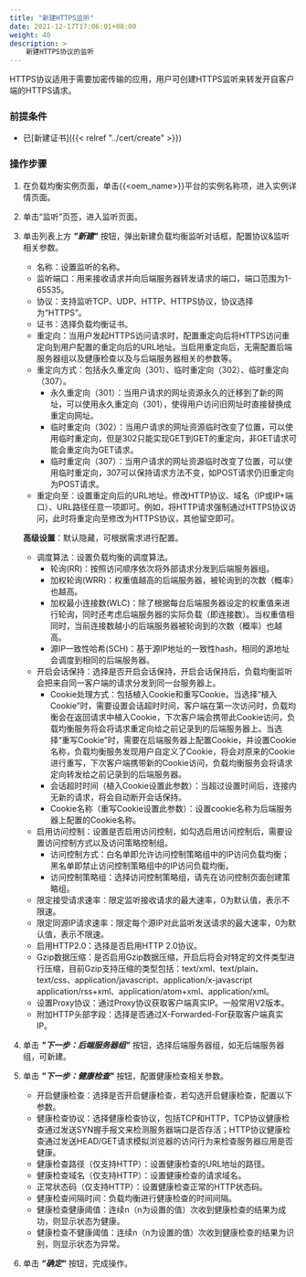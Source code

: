 ```yaml
---
title: "新建HTTPS监听"
date: 2021-12-17T17:06:01+08:00
weight: 40
description: >
    新建HTTPS协议的监听
---
```


HTTPS协议适用于需要加密传输的应用，用户可创建HTTPS监听来转发开自客户端的HTTPS请求。

### 前提条件

- 已[新建证书]({{< relref "../cert/create" >}})

### 操作步骤

1. 在负载均衡实例页面，单击{{<oem_name>}}平台的实例名称项，进入实例详情页面。
2. 单击“监听”页签，进入监听页面。
3. 单击列表上方 **_"新建"_** 按钮，弹出新建负载均衡监听对话框，配置协议&监听相关参数。 
    - 名称：设置监听的名称。
    - 监听端口：用来接收请求并向后端服务器转发请求的端口，端口范围为1-65535。
    - 协议：支持监听TCP、UDP、HTTP、HTTPS协议，协议选择为“HTTPS”。
    - 证书：选择负载均衡证书。
    - 重定向：当用户发起HTTPS访问请求时，配置重定向后将HTTPS访问重定向到用户配置的重定向后的URL地址。当启用重定向后，无需配置后端服务器组以及健康检查以及与后端服务器相关的参数等。
    - 重定向方式：包括永久重定向（301）、临时重定向（302）、临时重定向（307）。
        - 永久重定向（301）：当用户请求的网址资源永久的迁移到了新的网址，可以使用永久重定向（301），使得用户访问旧网址时直接替换成重定向网址。
        - 临时重定向（302）：当用户请求的网址资源临时改变了位置，可以使用临时重定向，但是302只能实现GET到GET的重定向，非GET请求可能会重定向为GET请求。
        - 临时重定向（307）：当用户请求的网址资源临时改变了位置，可以使用临时重定向，307可以保持请求方法不变，如POST请求仍旧重定向为POST请求。
    - 重定向至：设置重定向后的URL地址。修改HTTP协议、域名（IP或IP+端口）、URL路径任意一项即可。例如，将HTTP请求强制通过HTTPS协议访问，此时将重定向至修改为HTTPS协议，其他留空即可。
    
    **高级设置**：默认隐藏，可根据需求进行配置。

    - 调度算法：设置负载均衡的调度算法。
        - 轮询(RR)：按照访问顺序依次将外部请求分发到后端服务器组。
        - 加权轮询(WRR)：权重值越高的后端服务器，被轮询到的次数（概率）也越高。
        - 加权最小连接数(WLC)：除了根据每台后端服务器设定的权重值来进行轮询，同时还考虑后端服务器的实际负载（即连接数）。当权重值相同时，当前连接数越小的后端服务器被轮询到的次数（概率）也越高。
        - 源IP一致性哈希(SCH)：基于源IP地址的一致性hash，相同的源地址会调度到相同的后端服务器。
    - 开启会话保持：选择是否开启会话保持，开启会话保持后，负载均衡监听会把来自同一客户端的请求分发到同一台服务器上。
        - Cookie处理方式：包括植入Cookie和重写Cookie。当选择“植入Cookie”时，需要设置会话超时时间，客户端在第一次访问时，负载均衡会在返回请求中植入Cookie，下次客户端会携带此Cookie访问，负载均衡服务将会将请求重定向给之前记录到的后端服务器上。当选择“重写Cookie”时，需要在后端服务器上配置Cookie，并设置Cookie名称，负载均衡服务发现用户自定义了Cookie，将会对原来的Cookie进行重写，下次客户端携带新的Cookie访问，负载均衡服务会将请求定向转发给之前记录到的后端服务器。
        - 会话超时时间（植入Cookie设置此参数）：当超过设置时间后，连接内无新的请求，将会自动断开会话保持。
        - Cookie名称（重写Cookie设置此参数）：设置cookie名称为后端服务器上配置的Cookie名称。
    - 启用访问控制：设置是否启用访问控制，如勾选启用访问控制后，需要设置访问控制方式以及访问策略控制组。
        - 访问控制方式：白名单即允许访问控制策略组中的IP访问负载均衡；黑名单即禁止访问控制策略组中的IP访问负载均衡。
        - 访问控制策略组：选择访问控制策略组，请先在访问控制页面创建策略组。
    - 限定接受请求速率：限定监听接收请求的最大速率，0为默认值，表示不限速。
    - 限定同源IP请求速率：限定每个源IP对此监听发送请求的最大速率，0为默认值，表示不限速。
    - 启用HTTP2.0：选择是否启用HTTP 2.0协议。
    - Gzip数据压缩：是否启用Gzip数据压缩，开启后将会对特定的文件类型进行压缩，目前Gzip支持压缩的类型包括：text/xml、text/plain、text/css、application/javascript、application/x-javascript application/rss+xml、application/atom+xml、application/xml。
    - 设置Proxy协议：通过Proxy协议获取客户端真实IP。一般常用V2版本。       
    - 附加HTTP头部字段：选择是否通过X-Forwarded-For获取客户端真实IP。
4. 单击 **_"下一步：后端服务器组"_** 按钮，选择后端服务器组，如无后端服务器组，可新建。  
5. 单击 **_"下一步：健康检查"_** 按钮，配置健康检查相关参数。
    - 开启健康检查：选择是否开启健康检查，若勾选开启健康检查，配置以下参数。
    - 健康检查协议：选择健康检查协议，包括TCP和HTTP，TCP协议健康检查通过发送SYN握手报文来检测服务器端口是否存活；HTTP协议健康检查通过发送HEAD/GET请求模拟浏览器的访问行为来检查服务器应用是否健康。
    - 健康检查路径（仅支持HTTP）：设置健康检查的URL地址的路径。
    - 健康检查域名（仅支持HTTP）：设置健康检查的请求域名。
    - 正常状态码（仅支持HTTP）：设置健康检查正常的HTTP状态码。
    - 健康检查间隔时间：负载均衡进行健康检查的时间间隔。
    - 健康检查健康阈值：连续n（n为设置的值）次收到健康检查的结果为成功，则显示状态为健康。
    - 健康检查不健康阈值：连续n（n为设置的值）次收到健康检查的结果为识别，则显示状态为异常。
6. 单击 **_"确定"_** 按钮，完成操作。